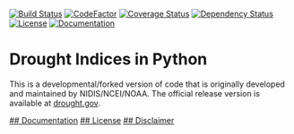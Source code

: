 ﻿[![Build Status](https://travis-ci.org/monocongo/indices_python.svg?master)](https://travis-ci.org/monocongo)
[![CodeFactor](https://www.codefactor.io/repository/github/monocongo/indices_python/badge/master)](https://www.codefactor.io/repository/github/monocongo/indices_python/overview/master)
[![Coverage Status](https://coveralls.io/repos/github/monocongo/indices_python/badge.svg?branch=master)](https://coveralls.io/github/monocongo/indices_python?branch=master)
[![Dependency Status](https://gemnasium.com/badges/github.com/monocongo/indices_python.svg)](https://gemnasium.com/github.com/monocongo/indices_python)
[![License](https://img.shields.io/badge/License-BSD%203--Clause-green.svg)](https://opensource.org/licenses/BSD-3-Clause)
[![Documentation](https://readthedocs.org/projects/indices-python/badge/?version=latest)](http://indices-python.readthedocs.io/en/latest/?badge=latest)
<!--
[![Codeship Status for monocongo/indices_python](https://app.codeship.com/projects/0d711e30-ca42-0135-871a-72c36ec6d502/status?branch=master)](https://app.codeship.com/projects/261762)
-->
# Drought Indices in Python

This is a developmental/forked version of code that is originally developed and maintained by NIDIS/NCEI/NOAA. The official release version is available at [drought.gov](drought.gov).

[## Documentation](https://indices-python.readthedocs.io/en/latest/)
[## License](LICENSE)
[## Disclaimer](DISCLAIMER)
